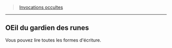 ﻿> [Invocations occultes](hd_warlock_occultsummons.md)

---

## OEil du gardien des runes

Vous pouvez lire toutes les formes d'écriture.


